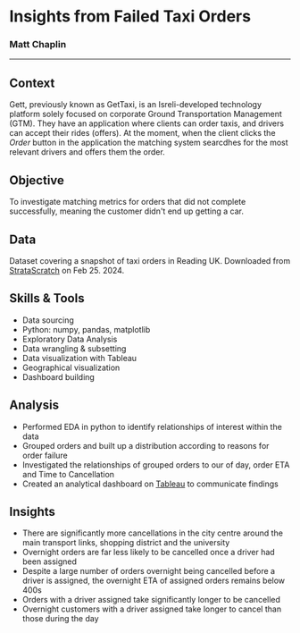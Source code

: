 # Insights from Failed Taxi Orders
### Matt Chaplin
---
## Context 

Gett, previously known as GetTaxi, is an Isreli-developed technology platform solely focused on corporate Ground Transportation Management (GTM). They have an application where clients can order taxis, and drivers can accept their rides (offers). At the moment, when the client clicks the *Order* button in the application the matching system searcdhes for the most relevant drivers and offers them the order.

## Objective

To investigate matching metrics for orders that did not complete successfully, meaning the customer didn't end up getting a car. 

## Data

Dataset covering a snapshot of taxi orders in Reading UK. Downloaded from [StrataScratch](https://platform.stratascratch.com/data-projects/insights-failed-orders) on Feb 25. 2024.

## Skills & Tools

- Data sourcing
- Python: numpy, pandas, matplotlib
- Exploratory Data Analysis
- Data wrangling & subsetting
- Data visualization with Tableau
- Geographical visualization
- Dashboard building

## Analysis

- Performed EDA  in python to identify relationships of interest within the data
- Grouped orders and built up a distribution according to reasons for order failure
- Investigated the relationships of grouped orders to our of day, order ETA and Time to Cancellation
- Created an analytical dashboard on [Tableau](https://public.tableau.com/views/InsightsfromFailedTaxiOrders_17097075758860/InsightsfromFailedOrders?:language=en-US&:sid=&:display_count=n&:origin=viz_share_link) to communicate findings

## Insights

- There are significantly more cancellations in the city centre around the main transport links, shopping district and the university
- Overnight orders are far less likely to be cancelled once a driver had been assigned
- Despite a large number of orders overnight being cancelled before a driver is assigned, the overnight ETA of assigned orders remains below 400s
- Orders with a driver assigned take significantly longer to be cancelled
- Overnight customers with a driver assigned take longer to cancel than those during the day

  
